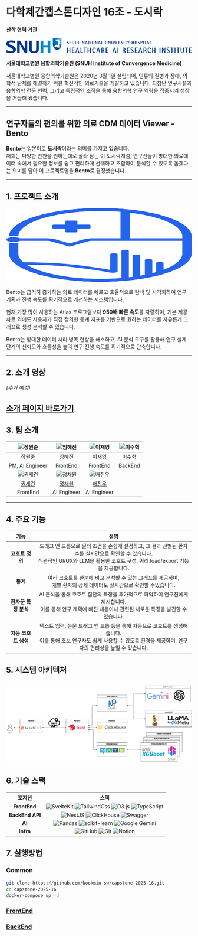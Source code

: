 # 다학제간캡스톤디자인 16조 - 도시락

**산학 협력 기관**

![서울대학교병원 로고](./Logo/SNUH로고.svg)

**서울대학교병원 융합의학기술원 (SNUH Institute of Convergence Medicine)**

서울대학교병원 융합의학기술원은 2020년 3월 1일 설립되어, 인류의 질병과 장애, 의학적 난제를 해결하기 위한 혁신적인 의료기술을 개발하고 있습니다. 최첨단 연구시설과 융합의학 전문 인력, 그리고 독립적인 조직을 통해 융합의학 연구 역량을 집중시켜 성장을 거듭해 왔습니다.

---

## 연구자들의 편의를 위한 의료 CDM 데이터 Viewer - **Bento**

**Bento**는 일본어로 **도시락**이라는 의미를 가지고 있습니다.  
저희는 다양한 반찬을 원하는대로 골라 담는 이 도시락처럼, 연구진들이 방대한 의료데이터 속에서 필요한 정보를 쉽고 편리하게 선택하고 조합하여 분석할 수 있도록 돕겠다는 의미를 담아 이 프로젝트명을 **Bento**로 결정했습니다.

---

## 1. 프로젝트 소개
<img src="./Logo/logo_svg.svg" width="100%" height="200" alt="Bento Logo"></img>

Bento는 급격히 증가하는 의료 데이터를 빠르고 효율적으로 탐색 및 시각화하여 연구 기획과 진행 속도를 획기적으로 개선하는 시스템입니다.

현재 가장 많이 사용하는 Atlas 프로그램보다 **950배 빠른 속도**를 자랑하며, 기본 제공 차트 외에도 사용자가 직접 정의한 통계 지표를 기반으로 원하는 데이터를 자유롭게 그래프로 생성·분석할 수 있습니다.

Bento는 방대한 데이터 처리 병목 현상을 해소하고, AI 분석 도구를 활용해 연구 설계 단계의 신뢰도와 효율성을 높여 연구 진행 속도를 획기적으로 단축합니다.

---

## 2. 소개 영상
_(추가 예정)_

[소개 페이지 바로가기](https://kookmin-sw.github.io/capstone-2025-16/)
---

## 3. 팀 소개

| ![장원준](https://github.com/IamWonILuvWon.png) | ![임혜진](https://github.com/ima9ine4.png) | ![이재영](https://github.com/rktlskan021.png) | ![이수혁](https://github.com/cg10036.png) |
| :---------------------------------------------: | :---------------------------------------: | :-----------------------------------------: | :-----------------------------------------: |
| [장원준](https://github.com/IamWonILuvWon)      | [임혜진](https://github.com/ima9ine4)      | [이재영](https://github.com/rktlskan021)    | [이수혁](https://github.com/cg10036)        |
| PM, AI Engineer                                | FrontEnd                                  | FrontEnd                                    | BackEnd                                    |
| ![권세건](https://github.com/honeybugs.png)    | ![정채원](https://github.com/chloebh9.png) | ![배진우](https://github.com/bgw4399.png)    |                                             |
| [권세건](https://github.com/honeybugs)         | [정채원](https://github.com/chloebh9)      | [배진우](https://github.com/bgw4399)         |                                             |
| FrontEnd                                       | AI Engineer                               | AI Engineer                                 |                                             |


---

## 4. 주요 기능

| 기능 | 설명 |
| :---: | :---: |
| **코호트 정의** | 드래그 앤 드롭으로 필터 조건을 손쉽게 설정하고, 그 결과 선별된 환자 수를 실시간으로 확인할 수 있습니다.<br>직관적인 UI/UX와 LLM을 활용한 코호트 구성, 쿼리 load/export 기능을 제공합니다. |
| **통계** | 여러 코호트를 한눈에 비교·분석할 수 있는 그래프를 제공하며, <br>개별 환자의 상세 데이터도 실시간으로 확인할 수있습니다.|
| **환자군 특징 분석** | AI 분석을 통해 코호트 집단의 특징을 추가적으로 파악하여 연구진에게 제시합니다.<br>이를 통해 연구 계획에 빠진 내용이나 관련된 새로운 특징을 발견할 수 있습니다. |
| **자동 코호트 생성** | 텍스트 입력, 논문 드래그 앤 드롭 등을 통해 자동으로 코호트를 생성해 줍니다.<br>이를 통해 초보 연구자도 쉽게 사용할 수 있도록 환경을 제공하며, 연구자의 편리성을 높일 수 있습니다. |


## 5. 시스템 아키텍처
![System Architecture](./Logo/Bento.drawio.png)
---

## 6. 기술 스택

| 포지션 | 스택 |
| :---: | :---: |
| **FrontEnd** | ![SvelteKit](https://img.shields.io/badge/SvelteKit-FF3E00?style=for-the-badge&logo=svelte&logoColor=white) ![TailwindCss](https://img.shields.io/badge/TailwindCss-06B6D4?style=for-the-badge&logo=tailwindcss&logoColor=white) ![D3.js](https://img.shields.io/badge/D3.js-F9A03C?style=for-the-badge&logo=d3&logoColor=white) ![TypeScript](https://img.shields.io/badge/TypeScript-3178C6?style=for-the-badge&logo=typescript&logoColor=white) |
| **BackEnd API** | ![NestJS](https://img.shields.io/badge/NestJS-E0234E?style=for-the-badge&logo=nestjs&logoColor=white) ![ClickHouse](https://img.shields.io/badge/ClickHouse-FFCC01?style=for-the-badge&logo=clickhouse&logoColor=white) ![Swagger](https://img.shields.io/badge/Swagger-85EA2D?style=for-the-badge&logo=swagger&logoColor=white) |
| **AI** | ![Pandas](https://img.shields.io/badge/pandas-%23150458.svg?style=for-the-badge&logo=pandas&logoColor=white) ![scikit-learn](https://img.shields.io/badge/scikit--learn-%23F7931E.svg?style=for-the-badge&logo=scikit-learn&logoColor=white) ![Google Gemini](https://img.shields.io/badge/google%20gemini-8E75B2?style=for-the-badge&logo=google%20gemini&logoColor=white) |
| **Infra** | ![GitHub](https://img.shields.io/badge/GitHub-181717?style=for-the-badge&logo=github&logoColor=white) ![Git](https://img.shields.io/badge/Git-F05032?style=for-the-badge&logo=git&logoColor=white) ![Notion](https://img.shields.io/badge/Notion-000000?style=for-the-badge&logo=notion&logoColor=white) |


## 7. 실행방법
### Common

```bash
git clone https://github.com/kookmin-sw/capstone-2025-16.git
cd capstone-2025-16
docker-compose up -d
```

###  [FrontEnd](https://github.com/kookmin-sw/capstone-2025-16/blob/master/frontend/README.md)

### [BackEnd](https://github.com/kookmin-sw/capstone-2025-16/blob/master/backend/README.md)
